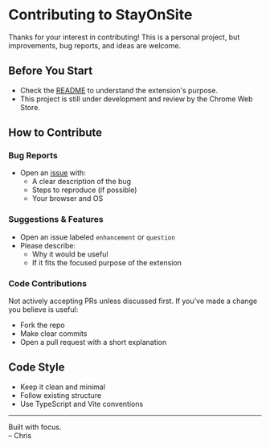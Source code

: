 # Contributing to StayOnSite

Thanks for your interest in contributing! This is a personal project, but improvements, bug reports, and ideas are welcome.

## Before You Start

- Check the [README](./README.md) to understand the extension's purpose.
- This project is still under development and review by the Chrome Web Store.

## How to Contribute

### Bug Reports

- Open an [issue](https://github.com/rdzlabs/StayOnSite/issues) with:
  - A clear description of the bug
  - Steps to reproduce (if possible)
  - Your browser and OS

### Suggestions & Features

- Open an issue labeled `enhancement` or `question`
- Please describe:
  - Why it would be useful
  - If it fits the focused purpose of the extension

### Code Contributions

Not actively accepting PRs unless discussed first. If you’ve made a change you believe is useful:
- Fork the repo
- Make clear commits
- Open a pull request with a short explanation

## Code Style

- Keep it clean and minimal
- Follow existing structure
- Use TypeScript and Vite conventions

---

Built with focus.  
– Chris
